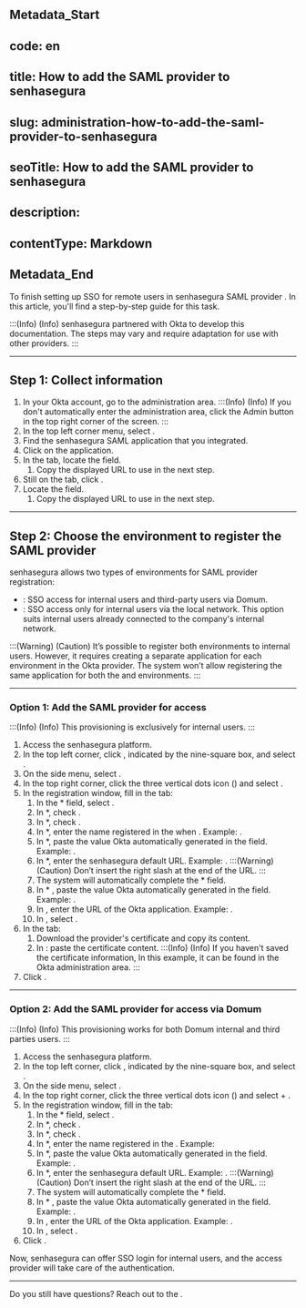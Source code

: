 ## Metadata_Start 
## code: en
## title: How to add the SAML provider to senhasegura 
## slug: administration-how-to-add-the-saml-provider-to-senhasegura 
## seoTitle: How to add the SAML provider to senhasegura 
## description:  
## contentType: Markdown 
## Metadata_End
To finish setting up SSO for remote users in senhasegura SAML provider . In this article, you'll find a step-by-step guide for this task.

:::(Info) (Info)
senhasegura partnered with Okta to develop this documentation. The steps may vary and require adaptation for use with other providers.
:::

* * *
## Step 1: Collect information

1. In your Okta account, go to the administration area. 
:::(Info) (Info)
If you don't automatically enter the administration area, click the Admin button in the top right corner of the screen.
:::
2. In the top left corner menu, select .
3. Find the senhasegura SAML application that you integrated.
4. Click on the application.
5. In the  tab, locate the  field.
    1. Copy the displayed URL to use in the next step.
6. Still on the  tab, click .
7. Locate the  field.
    1. Copy the displayed URL to use in the next step. 

* * *
## Step 2: Choose the environment to register the SAML provider

senhasegura allows two types of environments for SAML provider registration:

* : SSO access for internal users and third-party users via Domum.
* : SSO access only for internal users via the local network. This option suits internal users already connected to the company's internal network.

:::(Warning) (Caution)
It’s possible to register both environments to internal users. However, it requires creating a separate application for each environment in the Okta provider. The system won’t allow registering the same application for both the  and  environments.
:::

* * *

### Option 1: Add the SAML provider for access

:::(Info) (Info)
This provisioning is exclusively for internal users.
:::

1. Access the senhasegura platform.
2. In the top left corner, click , indicated by the nine-square box, and select .
3. On the side menu, select .
4. In the top right corner, click the three vertical dots icon () and select .
5. In the registration window, fill in the  tab:
    1. In the * field, select .
    2. In *, check .
    3. In *, check .
    4. In *, enter the name registered in the  when . Example: .
    5. In *, paste the value Okta automatically generated in the  field. Example: .
    6. In *, enter the senhasegura default URL. Example: . 
    :::(Warning) (Caution)
    Don’t insert the right slash at the end of the URL.
    :::
    7. The system will automatically complete the * field.
    8. In * , paste the value Okta automatically generated in the  field. Example: .
    9. In  , enter the URL of the Okta application. Example: .
    10. In  , select .
6. In the  tab:
    1. Download the provider's certificate and copy its content.
    2. In : paste the certificate content.
    :::(Info) (Info)
    If you haven't saved the certificate information, In this example, it can be found in the Okta administration area.
    ::: 
8. Click .

* * *
### Option 2: Add the SAML provider for access via Domum

:::(Info) (Info)
This provisioning works for both Domum internal and third parties users.
:::

1. Access the senhasegura platform.
2. In the top left corner, click , indicated by the nine-square box, and select .
3. On the side menu, select .
4. In the top right corner, click the three vertical dots icon () and select + .
5. In the registration window, fill in the  tab:
    1. In the * field, select .
    2. In *, check .
    3. In *, check .
    4. In *, enter the name registered in the  . Example: 
    5. In *, paste the value Okta automatically generated in the  field. Example: .
    6. In *, enter the senhasegura default URL. Example: . 
    :::(Warning) (Caution)
    Don’t insert the right slash at the end of the URL.
    :::
    7. The system will automatically complete the * field.
    8. In * , paste the value Okta automatically generated in the  field. Example: .
    9. In  , enter the URL of the Okta application. Example: .
    10. In  , select .
6. Click .

Now, senhasegura can offer SSO login for internal users, and the access provider will take care of the authentication.

* * *
Do you still have questions? Reach out to the .
